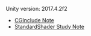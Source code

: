 Unity version: 2017.4.2f2

* [CGInclude Note](CGIncludeNote.md)
* [StandardShader Study Note](StandardShaderStudyNote.md)
